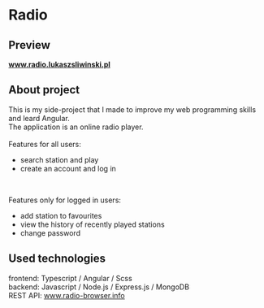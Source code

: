 # Radio

## Preview

<b>www.radio.lukaszsliwinski.pl</b>

## About project

This is my side-project that I made to improve my web programming skills and leard Angular.<br>
The application is an online radio player.<br><br>
Features for all users:
- search station and play
- create an account and log in
<br>

Features only for logged in users:
- add station to favourites
- view the history of recently played stations
- change password

## Used technologies

frontend: Typescript / Angular / Scss<br>
backend: Javascript / Node.js / Express.js / MongoDB<br>
REST API: www.radio-browser.info
